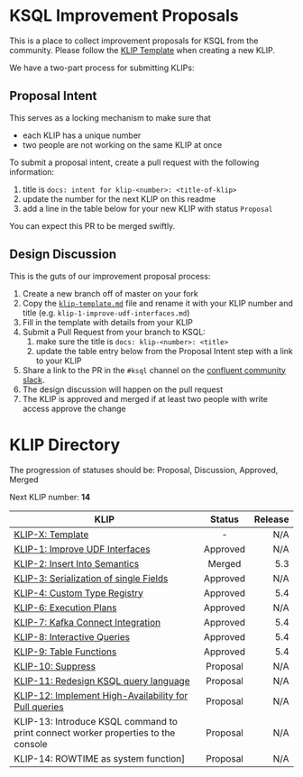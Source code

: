 # KSQL Improvement Proposals

This is a place to collect improvement proposals for KSQL from the community. Please follow the 
[KLIP Template](klip-template.md) when creating a new KLIP.

We have a two-part process for submitting KLIPs:

## Proposal Intent

This serves as a locking mechanism to make sure that 
- each KLIP has a unique number
- two people are not working on the same KLIP at once

To submit a proposal intent, create a pull request with the following information:
1. title is `docs: intent for klip-<number>: <title-of-klip>`
1. update the number for the next KLIP on this readme
1. add a line in the table below for your new KLIP with status `Proposal`

You can expect this PR to be merged swiftly.

## Design Discussion

This is the guts of our improvement proposal process:

1. Create a new branch off of master on your fork
1. Copy the [`klip-template.md`](klip-template.md) file and rename it with your KLIP number and 
   title (e.g. `klip-1-improve-udf-interfaces.md`)
1. Fill in the template with details from your KLIP
1. Submit a Pull Request from your branch to KSQL:
    1. make sure the title is `docs: klip-<number>: <title>`
    1. update the table entry below from the Proposal Intent step with a link to your KLIP
1. Share a link to the PR in the `#ksql` channel on the [confluent community slack](https://slackpass.io/confluentcommunity).
1. The design discussion will happen on the pull request
1. The KLIP is approved and merged if at least two people with write access approve the change

# KLIP Directory

The progression of statuses should be: Proposal, Discussion, Approved, Merged

Next KLIP number: **14**

| KLIP                                                                               | Status         | Release |
|------------------------------------------------------------------------------------|:--------------:| ------: |
| [KLIP-X: Template](klip-template.md)                                               | -              | N/A     |
| [KLIP-1: Improve UDF Interfaces](klip-1-improve-udf-interfaces.md)                 | Approved       | N/A     |
| [KLIP-2: Insert Into Semantics](klip-2-produce-data.md)                            | Merged         | 5.3     |
| [KLIP-3: Serialization of single Fields](klip-3-serialization-of-single-fields.md) | Approved       | N/A     |
| [KLIP-4: Custom Type Registry](klip-4-custom-types.md)                             | Approved       | 5.4     |
| [KLIP-6: Execution Plans](klip-6-execution-plans.md)                               | Approved       | N/A     |
| [KLIP-7: Kafka Connect Integration](klip-7-connect-integration.md)                 | Approved       | 5.4     |
| [KLIP-8: Interactive Queries](klip-8-interactive-queries.md)                       | Approved       | 5.4     |
| [KLIP-9: Table Functions](klip-9-table-functions.md)                               | Approved       | 5.4     |
| [KLIP-10: Suppress](klip-10-suppress.md)                                           | Proposal       | N/A     |
| [KLIP-11: Redesign KSQL query language](klip-11-DQL.md)                            | Proposal       | N/A     |
| [KLIP-12: Implement High-Availability for Pull queries](klip-12-pull-high-availability.md)| Proposal       | N/A     |
| KLIP-13: Introduce KSQL command to print connect worker properties to the console | Proposal | N/A |
| KLIP-14: ROWTIME as system function]                                               | Proposal       | N/A     |

